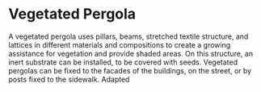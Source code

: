# Vegetated Pergola
A vegetated pergola uses pillars, beams, stretched textile structure, and lattices in different materials and compositions to create a growing assistance for vegetation and provide shaded areas. On this structure, an inert substrate can be installed, to be covered with seeds. Vegetated pergolas can be fixed to the facades of the buildings, on the street, or by posts fixed to the sidewalk. Adapted
